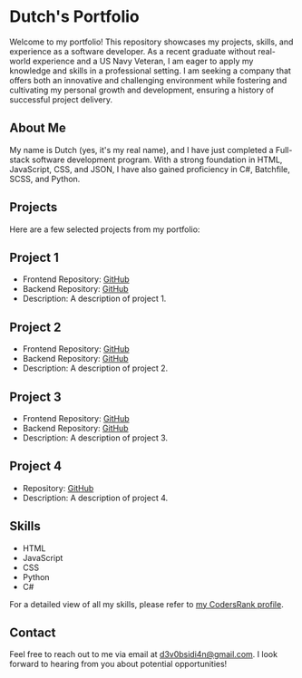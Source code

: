 # Dutch's Portfolio

Welcome to my portfolio! This repository showcases my projects, skills, and experience as a software developer. As a recent graduate without real-world experience and a US Navy Veteran, I am eager to apply my knowledge and skills in a professional setting. I am seeking a company that offers both an innovative and challenging environment while fostering and cultivating my personal growth and development, ensuring a history of successful project delivery.

## About Me

My name is Dutch (yes, it's my real name), and I have just completed a Full-stack software development program. With a strong foundation in HTML, JavaScript, CSS, and JSON, I have also gained proficiency in C#, Batchfile, SCSS, and Python.

## Projects

Here are a few selected projects from my portfolio:

## Project 1

- Frontend Repository: [GitHub](https://github.com/your-username/frontend-repo)
- Backend Repository: [GitHub](https://github.com/your-username/backend-repo)
- Description: A description of project 1.

## Project 2

- Frontend Repository: [GitHub](https://github.com/your-username/frontend-repo)
- Backend Repository: [GitHub](https://github.com/your-username/backend-repo)
- Description: A description of project 2.

## Project 3

- Frontend Repository: [GitHub](https://github.com/your-username/frontend-repo)
- Backend Repository: [GitHub](https://github.com/your-username/backend-repo)
- Description: A description of project 3.

## Project 4

- Repository: [GitHub](https://github.com/your-username/project4-repo)
- Description: A description of project 4.

## Skills

- HTML
- JavaScript
- CSS
- Python
- C#

For a detailed view of all my skills, please refer to [my CodersRank profile](https://profile.codersrank.io/user/jdutchfoy).

## Contact

Feel free to reach out to me via email at <d3v0bsidi4n@gmail.com>. I look forward to hearing from you about potential opportunities!
